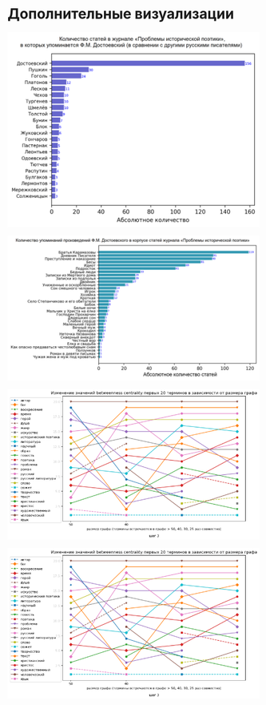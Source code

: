 # Дополнительные визуализации


![Количество статей в журнале «Проблемы исторической поэтики», в которых упоминается Ф.М. Достоевский (в сравнении с другими русскими писателями)](https://raw.githubusercontent.com/thesaurus-dostoevsky/additional_charts/43e850ecb105a5f0a78d60b616cdf2395fca6a63/%D0%9A%D0%BE%D0%BB%D0%B8%D1%87%D0%B5%D1%81%D1%82%D0%B2%D0%BE%20%D1%81%D1%82%D0%B0%D1%82%D0%B5%D0%B9%20%D0%B2%20%D0%B6%D1%83%D1%80%D0%BD%D0%B0%D0%BB%D0%B5%20%C2%AB%D0%9F%D1%80%D0%BE%D0%B1%D0%BB%D0%B5%D0%BC%D1%8B%20%D0%B8%D1%81%D1%82%D0%BE%D1%80%D0%B8%D1%87%D0%B5%D1%81%D0%BA%D0%BE%D0%B9%20%D0%BF%D0%BE%D1%8D%D1%82%D0%B8%D0%BA%D0%B8%C2%BB%2C%20%D0%B2%20%D0%BA%D0%BE%D1%82%D0%BE%D1%80%D1%8B%D1%85%20%D1%83%D0%BF%D0%BE%D0%BC%D0%B8%D0%BD%D0%B0%D0%B5%D1%82%D1%81%D1%8F%20%D0%A4.%D0%9C.%20%D0%94%D0%BE%D1%81%D1%82%D0%BE%D0%B5%D0%B2%D1%81%D0%BA%D0%B8%D0%B9%20(%D0%B2%20%D1%81%D1%80%D0%B0%D0%B2%D0%BD%D0%B5%D0%BD%D0%B8%D0%B8%20%D1%81%20%D0%B4%D1%80%D1%83%D0%B3%D0%B8%D0%BC%D0%B8%20%D1%80%D1%83%D1%81%D1%81%D0%BA%D0%B8%D0%BC%D0%B8%20%D0%BF%D0%B8%D1%81%D0%B0%D1%82%D0%B5%D0%BB%D1%8F%D0%BC%D0%B8).png)

![Количество упоминаний произведений Ф.М. Достоевского в корпусе статей журнала «Проблемы исторической поэтики»](https://raw.githubusercontent.com/thesaurus-dostoevsky/additional_charts/main/%D0%9A%D0%BE%D0%BB%D0%B8%D1%87%D0%B5%D1%81%D1%82%D0%B2%D0%BE%20%D1%83%D0%BF%D0%BE%D0%BC%D0%B8%D0%BD%D0%B0%D0%BD%D0%B8%D0%B9%20%D0%BF%D1%80%D0%BE%D0%B8%D0%B7%D0%B2%D0%B5%D0%B4%D0%B5%D0%BD%D0%B8%D0%B9%20%D0%A4.%D0%9C.%20%D0%94%D0%BE%D1%81%D1%82%D0%BE%D0%B5%D0%B2%D1%81%D0%BA%D0%BE%D0%B3%D0%BE%20%D0%B2%20%D0%BA%D0%BE%D1%80%D0%BF%D1%83%D1%81%D0%B5%20%D1%81%D1%82%D0%B0%D1%82%D0%B5%D0%B9%20%D0%B6%D1%83%D1%80%D0%BD%D0%B0%D0%BB%D0%B0%20%C2%AB%D0%9F%D1%80%D0%BE%D0%B1%D0%BB%D0%B5%D0%BC%D1%8B%20%D0%B8%D1%81%D1%82%D0%BE%D1%80%D0%B8%D1%87%D0%B5%D1%81%D0%BA%D0%BE%D0%B9%20%D0%BF%D0%BE%D1%8D%D1%82%D0%B8%D0%BA%D0%B8%C2%BB%20.png)

![Шаг 3 – Изменение центральных терминов](https://raw.githubusercontent.com/thesaurus-dostoevsky/additional_charts/main/%D0%A8%D0%B0%D0%B3%203%20-%20%D0%B8%D0%B7%D0%BC%D0%B5%D0%BD%D0%B5%D0%BD%D0%B8%D0%B5%20betweenness%20centrality.png)

![Шаг 5 - Изменение центральных терминов](https://raw.githubusercontent.com/thesaurus-dostoevsky/additional_charts/main/%D0%A8%D0%B0%D0%B3%203%20-%20%D0%B8%D0%B7%D0%BC%D0%B5%D0%BD%D0%B5%D0%BD%D0%B8%D0%B5%20betweenness%20centrality.png)

